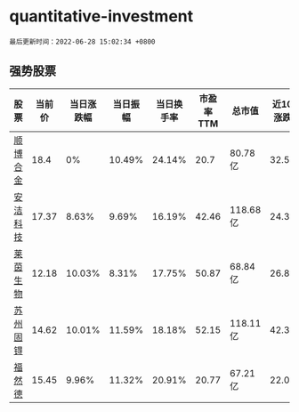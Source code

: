 # quantitative-investment

`最后更新时间：2022-06-28 15:02:34 +0800`

## 强势股票

|股票|当前价|当日涨跌幅|当日振幅|当日换手率|市盈率TTM|总市值|近10日涨跌幅|
|----|----|----|----|----|----|----|----|
|[顺博合金](https://xueqiu.com/S/SZ002996)|18.4|0%|10.49%|24.14%|20.7|80.78亿|32.56%|
|[安洁科技](https://xueqiu.com/S/SZ002635)|17.37|8.63%|9.69%|16.19%|42.46|118.68亿|24.34%|
|[莱茵生物](https://xueqiu.com/S/SZ002166)|12.18|10.03%|8.31%|17.75%|50.87|68.84亿|26.88%|
|[苏州固锝](https://xueqiu.com/S/SZ002079)|14.62|10.01%|11.59%|18.18%|52.15|118.11亿|42.36%|
|[福然德](https://xueqiu.com/S/SH605050)|15.45|9.96%|11.32%|20.91%|20.77|67.21亿|22.04%|
